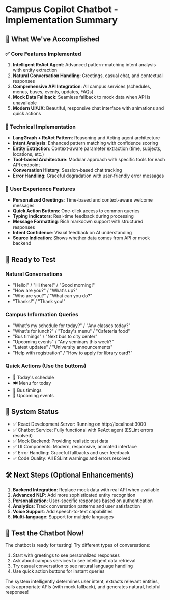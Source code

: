 # Campus Copilot Chatbot - Implementation Summary

## 🎯 What We've Accomplished

### ✅ Core Features Implemented
1. **Intelligent ReAct Agent**: Advanced pattern-matching intent analysis with entity extraction
2. **Natural Conversation Handling**: Greetings, casual chat, and contextual responses
3. **Comprehensive API Integration**: All campus services (schedules, menus, buses, events, updates, FAQs)
4. **Mock Data Fallback**: Seamless fallback to mock data when API is unavailable
5. **Modern UI/UX**: Beautiful, responsive chat interface with animations and quick actions

### 🔧 Technical Implementation
- **LangGraph + ReAct Pattern**: Reasoning and Acting agent architecture
- **Intent Analysis**: Enhanced pattern matching with confidence scoring
- **Entity Extraction**: Context-aware parameter extraction (time, subjects, locations, etc.)
- **Tool-based Architecture**: Modular approach with specific tools for each API endpoint
- **Conversation History**: Session-based chat tracking
- **Error Handling**: Graceful degradation with user-friendly error messages

### 🎨 User Experience Features
- **Personalized Greetings**: Time-based and context-aware welcome messages
- **Quick Action Buttons**: One-click access to common queries
- **Typing Indicators**: Real-time feedback during processing
- **Message Formatting**: Rich markdown support with structured responses
- **Intent Confidence**: Visual feedback on AI understanding
- **Source Indication**: Shows whether data comes from API or mock backend

## 🚀 Ready to Test

### Natural Conversations
- "Hello!" / "Hi there!" / "Good morning!"
- "How are you?" / "What's up?"
- "Who are you?" / "What can you do?"
- "Thanks!" / "Thank you!"

### Campus Information Queries
- "What's my schedule for today?" / "Any classes today?"
- "What's for lunch?" / "Today's menu" / "Cafeteria food"
- "Bus timings" / "Next bus to city center"
- "Upcoming events" / "Any seminars this week?"
- "Latest updates" / "University announcements"
- "Help with registration" / "How to apply for library card?"

### Quick Actions (Use the buttons)
- 📅 Today's schedule
- 🍽️ Menu for today
- 🚌 Bus timings
- 📢 Upcoming events

## 🔄 System Status
- ✅ React Development Server: Running on http://localhost:3000
- ✅ Chatbot Service: Fully functional with ReAct agent (ESLint errors resolved)
- ✅ Mock Backend: Providing realistic test data
- ✅ UI Components: Modern, responsive, animated interface
- ✅ Error Handling: Graceful fallbacks and user feedback
- ✅ Code Quality: All ESLint warnings and errors resolved

## 🛠️ Next Steps (Optional Enhancements)
1. **Backend Integration**: Replace mock data with real API when available
2. **Advanced NLP**: Add more sophisticated entity recognition
3. **Personalization**: User-specific responses based on authentication
4. **Analytics**: Track conversation patterns and user satisfaction
5. **Voice Support**: Add speech-to-text capabilities
6. **Multi-language**: Support for multiple languages

## 🎯 Test the Chatbot Now!
The chatbot is ready for testing! Try different types of conversations:
1. Start with greetings to see personalized responses
2. Ask about campus services to see intelligent data retrieval
3. Try casual conversation to see natural language handling
4. Use quick action buttons for instant queries

The system intelligently determines user intent, extracts relevant entities, calls appropriate APIs (with mock fallback), and generates natural, helpful responses!
